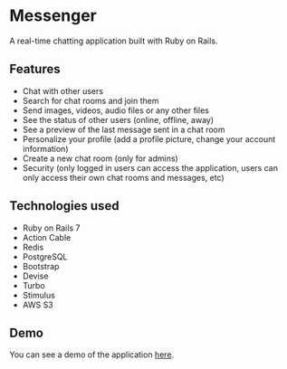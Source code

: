 # Messenger
A real-time chatting application built with Ruby on Rails. 

## Features
- Chat with other users
- Search for chat rooms and join them
- Send images, videos, audio files or any other files
- See the status of other users (online, offline, away)
- See a preview of the last message sent in a chat room
- Personalize your profile (add a profile picture, change your account information)
- Create a new chat room (only for admins)
- Security (only logged in users can access the application, users can only access their own chat rooms and messages, etc)

## Technologies used
- Ruby on Rails 7
- Action Cable
- Redis
- PostgreSQL
- Bootstrap
- Devise
- Turbo
- Stimulus
- AWS S3

## Demo
You can see a demo of the application [here](https://messenger-yasaka.herokuapp.com/).
